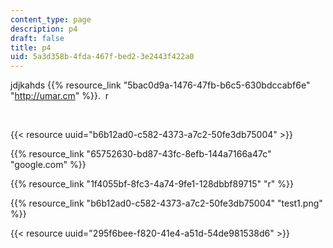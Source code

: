 ```yaml
---
content_type: page
description: p4
draft: false
title: p4
uid: 5a3d358b-4fda-467f-bed2-3e2443f422a0
---
```

jdjkahds {{% resource_link "5bac0d9a-1476-47fb-b6c5-630bdccabf6e" "http://umar.cm" %}}.  r

 

{{< resource uuid="b6b12ad0-c582-4373-a7c2-50fe3db75004" >}}

{{% resource_link "65752630-bd87-43fc-8efb-144a7166a47c" "google.com" %}}

{{% resource_link "1f4055bf-8fc3-4a74-9fe1-128dbbf89715" "r" %}}

{{% resource_link "b6b12ad0-c582-4373-a7c2-50fe3db75004" "test1.png" %}}

{{< resource uuid="295f6bee-f820-41e4-a51d-54de981538d6" >}}